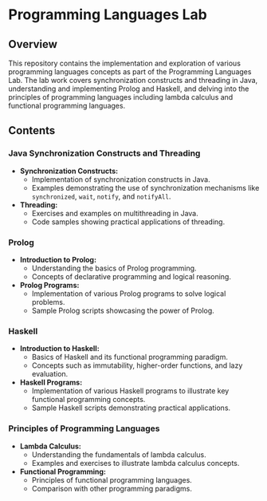 # Programming Languages Lab

## Overview
This repository contains the implementation and exploration of various programming languages concepts as part of the Programming Languages Lab. The lab work covers synchronization constructs and threading in Java, understanding and implementing Prolog and Haskell, and delving into the principles of programming languages including lambda calculus and functional programming languages.

## Contents

### Java Synchronization Constructs and Threading
- **Synchronization Constructs:**
  - Implementation of synchronization constructs in Java.
  - Examples demonstrating the use of synchronization mechanisms like `synchronized`, `wait`, `notify`, and `notifyAll`.
- **Threading:**
  - Exercises and examples on multithreading in Java.
  - Code samples showing practical applications of threading.

### Prolog
- **Introduction to Prolog:**
  - Understanding the basics of Prolog programming.
  - Concepts of declarative programming and logical reasoning.
- **Prolog Programs:**
  - Implementation of various Prolog programs to solve logical problems.
  - Sample Prolog scripts showcasing the power of Prolog.

### Haskell
- **Introduction to Haskell:**
  - Basics of Haskell and its functional programming paradigm.
  - Concepts such as immutability, higher-order functions, and lazy evaluation.
- **Haskell Programs:**
  - Implementation of various Haskell programs to illustrate key functional programming concepts.
  - Sample Haskell scripts demonstrating practical applications.

### Principles of Programming Languages
- **Lambda Calculus:**
  - Understanding the fundamentals of lambda calculus.
  - Examples and exercises to illustrate lambda calculus concepts.
- **Functional Programming:**
  - Principles of functional programming languages.
  - Comparison with other programming paradigms.
